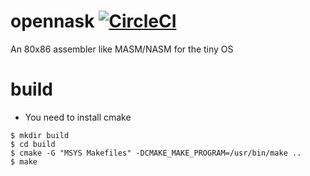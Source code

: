 # opennask [![CircleCI](https://circleci.com/gh/Hiroyuki-Nagata/opennask/tree/master.svg?style=svg)](https://circleci.com/gh/Hiroyuki-Nagata/opennask/tree/master)
An 80x86 assembler like MASM/NASM for the tiny OS

# build
* You need to install cmake
```
$ mkdir build
$ cd build
$ cmake -G "MSYS Makefiles" -DCMAKE_MAKE_PROGRAM=/usr/bin/make ..
$ make 
```
